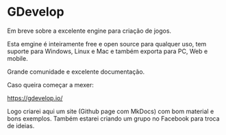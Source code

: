 # GDevelop

Em breve sobre a excelente engine para criação de jogos.

Esta emgine é inteiramente free e open source para qualquer uso, tem suporte para Windows, Linux e Mac e também exporta para PC, Web e mobile.

Grande comunidade e excelente documentação.

Caso queira começar a mexer:

https://gdevelop.io/

Logo criarei aqui um site (Github page com MkDocs) com bom material e bons exemplos. Também estarei criando um grupo no Facebook para troca de ideias.

